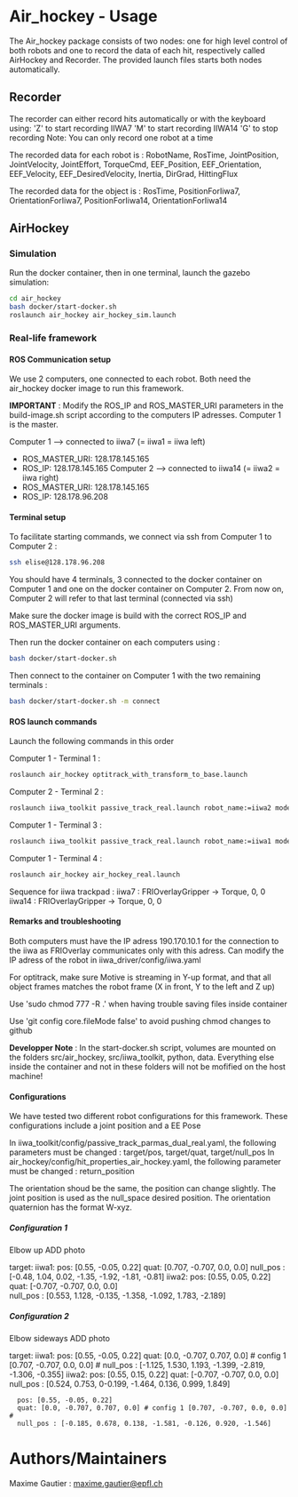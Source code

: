 # Air_hockey - Usage

The Air_hockey package consists of two nodes: one for high level control of both robots and one to record the data of each hit, respectively called AirHockey and Recorder.
The provided launch files starts both nodes automatically.

## Recorder

The recorder can either record hits automatically or with the keyboard using:
'Z' to start recording IIWA7
'M' to start recording IIWA14
'G' to stop recording
Note: You can only record one robot at a time 

The recorded data for each robot is :
RobotName, RosTime, JointPosition, JointVelocity, JointEffort, TorqueCmd, EEF_Position, EEF_Orientation, EEF_Velocity, EEF_DesiredVelocity, Inertia, DirGrad, HittingFlux

The recorded data for the object is :
RosTime, PositionForIiwa7, OrientationForIiwa7, PositionForIiwa14, OrientationForIiwa14

## AirHockey

### Simulation

Run the docker container, then in one terminal, launch the gazebo simulation:
``` bash
cd air_hockey
bash docker/start-docker.sh
roslaunch air_hockey air_hockey_sim.launch
```

### Real-life framework

#### ROS Communication setup 

We use 2 computers, one connected to each robot. Both need the air_hockey docker image to run this framework.

**IMPORTANT** : Modify the ROS_IP and ROS_MASTER_URI parameters in the build-image.sh script according to the computers IP adresses. Computer 1 is the master.

Computer 1 --> connected to iiwa7 (= iiwa1 = iiwa left)
* ROS_MASTER_URI: 128.178.145.165 
* ROS_IP: 128.178.145.165 
Computer 2 --> connected to iiwa14 (= iiwa2 = iiwa right)
* ROS_MASTER_URI: 128.178.145.165 
* ROS_IP: 128.178.96.208 

#### Terminal setup 

To facilitate starting commands, we connect via ssh from Computer 1 to Computer 2 :
```bash
ssh elise@128.178.96.208
```

You should have 4 terminals, 3 connected to the docker container on Computer 1 and one on the docker container on Computer 2. From now on, Computer 2 will refer to that last terminal (connected via ssh)

Make sure the docker image is build with the correct ROS_IP and ROS_MASTER_URI arguments.

Then run the docker container on each computers using :
``` bash 
bash docker/start-docker.sh 
```

Then connect to the container on Computer 1 with the two remaining terminals :
``` bash 
bash docker/start-docker.sh -m connect
```

#### ROS launch commands

Launch the following commands in this order

Computer 1 - Terminal 1 :
```bash
roslaunch air_hockey optitrack_with_transform_to_base.launch
```
Computer 2 - Terminal 2 :
```bash
roslaunch iiwa_toolkit passive_track_real.launch robot_name:=iiwa2 model:=14
```
Computer 1 - Terminal 3 :
```bash
roslaunch iiwa_toolkit passive_track_real.launch robot_name:=iiwa1 model:=7
```
Computer 1 - Terminal 4 :
```bash
roslaunch air_hockey air_hockey_real.launch
```

Sequence for iiwa trackpad :
iiwa7 : FRIOverlayGripper -> Torque, 0, 0
iiwa14 : FRIOverlayGripper -> Torque, 0, 0

#### Remarks and troubleshooting

Both computers must have the IP adress 190.170.10.1 for the connection to the iiwa as FRIOverlay communicates only with this adress.
Can modify the IP adress of the robot in iiwa_driver/config/iiwa.yaml

For optitrack, make sure Motive is streaming in Y-up format, and that all object frames matches the robot frame (X in front, Y to the left and Z up)

Use 'sudo chmod 777 -R .' when having trouble saving files inside container 

Use 'git config core.fileMode false' to avoid pushing chmod changes to github

**Developper Note** : In the start-docker.sh script, volumes are mounted on the folders src/air\_hockey, src/iiwa\_toolkit, python, data. Everything else inside the container and not in these folders will not be mofified on the host machine!


#### Configurations

We have tested two different robot configurations for this framework. These configurations include a joint position and a EE Pose

In iiwa_toolkit/config/passive_track_parmas_dual_real.yaml, the following parameters must be changed : target/pos, target/quat, target/null_pos
In air_hockey/config/hit_properties_air_hockey.yaml, the following parameter must be changed : return_position

The orientation shoud be the same, the position can change slightly. The joint position is used as the null_space desired position.
The orientation quaternion has the format W-xyz.

##### Configuration 1 

Elbow up 
ADD photo 

target:
    iiwa1:
      pos: [0.55, -0.05, 0.22] 
      quat: [0.707, -0.707, 0.0, 0.0] 
      null_pos : [-0.48, 1.04,  0.02, -1.35, -1.92, -1.81, -0.81]
    iiwa2:
      pos: [0.55, 0.05, 0.22]
      quat: [-0.707, -0.707, 0.0, 0.0]  
      null_pos : [0.553, 1.128, -0.135, -1.358, -1.092, 1.783, -2.189]

##### Configuration 2

Elbow sideways
ADD photo 

target:
    iiwa1:
      pos: [0.55, -0.05, 0.22] 
      quat: [0.0, -0.707, 0.707, 0.0] # config 1 [0.707, -0.707, 0.0, 0.0] #
      null_pos : [-1.125, 1.530, 1.193, -1.399, -2.819, -1.306, -0.355]
    iiwa2:
      pos: [0.55, 0.15, 0.22]
      quat: [-0.707, -0.707, 0.0, 0.0] 
      null_pos : [0.524, 0.753, 0-0.199, -1.464, 0.136, 0.999, 1.849]


      pos: [0.55, -0.05, 0.22] 
      quat: [0.0, -0.707, 0.707, 0.0] # config 1 [0.707, -0.707, 0.0, 0.0] #
      null_pos : [-0.185, 0.678, 0.138, -1.581, -0.126, 0.920, -1.546]

# Authors/Maintainers 

Maxime Gautier : maxime.gautier@epfl.ch



